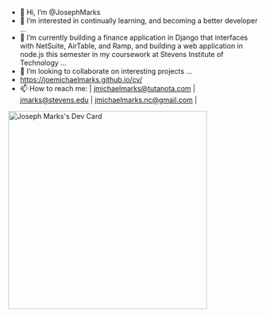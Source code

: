 - 👋 Hi, I’m @JosephMarks
- 👀 I’m interested in continually learning, and becoming a better developer ...
- 🌱 I’m currently building a finance application in Django that interfaces with NetSuite, AirTable, and Ramp, and building a web application in node.js this semester in my coursework at Stevens Institute of Technology ...
- 💞️ I’m looking to collaborate on interesting projects ...
- https://joemichaelmarks.github.io/cv/
- 📫 How to reach me: | jmichaelmarks@tutanota.com 
                      | jmarks@stevens.edu 
                      | jmichaelmarks.nc@gmail.com |


<a href="https://app.daily.dev/jmarks"><img src="https://api.daily.dev/devcards/9f0d2f58f228444ab0e11d9243372689.png?r=k77" width="400" alt="Joseph Marks's Dev Card"/></a>
<!---
JosephMarks/JosephMarks is a ✨ special ✨ repository because its `README.md` (this file) appears on your GitHub profile.
You can click the Preview link to take a look at your changes.
--->
